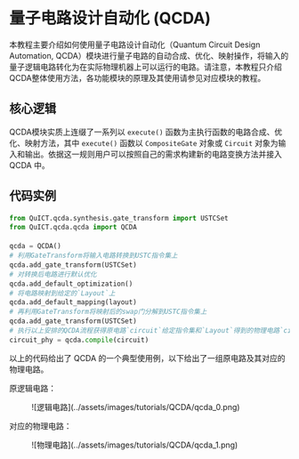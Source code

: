 # 量子电路设计自动化 (QCDA)

本教程主要介绍如何使用量子电路设计自动化（Quantum Circuit Design Automation, QCDA）模块进行量子电路的自动合成、优化、映射操作，将输入的量子逻辑电路转化为在实际物理机器上可以运行的电路。请注意，本教程只介绍QCDA整体使用方法，各功能模块的原理及其使用请参见对应模块的教程。

## 核心逻辑

QCDA模块实质上连缀了一系列以 `execute()` 函数为主执行函数的电路合成、优化、映射方法，其中 `execute()` 函数以 `CompositeGate` 对象或 `Circuit` 对象为输入和输出。依据这一规则用户可以按照自己的需求构建新的电路变换方法并接入 QCDA 中。

## 代码实例

``` python
from QuICT.qcda.synthesis.gate_transform import USTCSet
from QuICT.qcda.qcda import QCDA

qcda = QCDA()
# 利用GateTransform将输入电路转换到USTC指令集上
qcda.add_gate_transform(USTCSet)
# 对转换后电路进行默认优化
qcda.add_default_optimization()
# 将电路映射到给定的`Layout`上
qcda.add_default_mapping(layout)
# 再利用GateTransform将映射后的swap门分解到USTC指令集上
qcda.add_gate_transform(USTCSet)
# 执行以上安排的QCDA流程获得原电路`circuit`给定指令集和`Layout`得到的物理电路`circuit_phy`
circuit_phy = qcda.compile(circuit)
```

以上的代码给出了 QCDA 的一个典型使用例，以下给出了一组原电路及其对应的物理电路。

原逻辑电路：

<figure markdown>
![逻辑电路](../assets/images/tutorials/QCDA/qcda_0.png)
</figure>

对应的物理电路：

<figure markdown>
![物理电路](../assets/images/tutorials/QCDA/qcda_1.png)
</figure>
